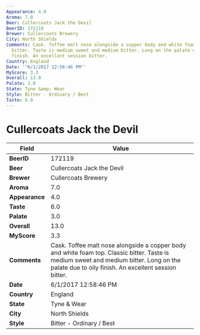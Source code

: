 ```yaml
---
Appearance: 4.0
Aroma: 7.0
Beer: Cullercoats Jack the Devil
BeerID: 172119
Brewer: Cullercoats Brewery
City: North Shields
Comments: Cask. Toffee malt nose alongside a copper body and white foam top. Classic
  bitter. Taste is medium sweet and medium bitter. Long on the palate due to oily
  finish. An excellent session bitter.
Country: England
Date: '"6/1/2017 12:58:46 PM"'
MyScore: 3.3
Overall: 13.0
Palate: 3.0
State: Tyne &amp; Wear
Style: Bitter - Ordinary / Best
Taste: 6.0
---
```


# Cullercoats Jack the Devil

| Field         | Value |
|---------------|-------|
| **BeerID** | 172119 |
| **Beer** | Cullercoats Jack the Devil |
| **Brewer** | Cullercoats Brewery |
| **Aroma** | 7.0 |
| **Appearance** | 4.0 |
| **Taste** | 6.0 |
| **Palate** | 3.0 |
| **Overall** | 13.0 |
| **MyScore** | 3.3 |
| **Comments** | Cask. Toffee malt nose alongside a copper body and white foam top. Classic bitter. Taste is medium sweet and medium bitter. Long on the palate due to oily finish. An excellent session bitter. |
| **Date** | 6/1/2017 12:58:46 PM |
| **Country** | England |
| **State** | Tyne &amp; Wear |
| **City** | North Shields |
| **Style** | Bitter - Ordinary / Best |
